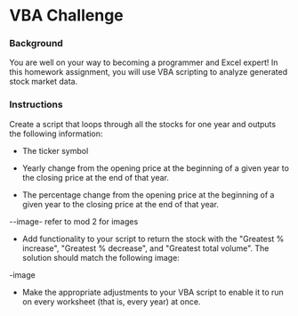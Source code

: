 # VBA Challenge

### Background
You are well on your way to becoming a programmer and Excel expert! In this homework assignment, you will use VBA scripting to analyze generated stock market data.

### Instructions
Create a script that loops through all the stocks for one year and outputs the following information:

- The ticker symbol

- Yearly change from the opening price at the beginning of a given year to the closing price at the end of that year.

- The percentage change from the opening price at the beginning of a given year to the closing price at the end of that year.

--image- refer to mod 2 for images

- Add functionality to your script to return the stock with the "Greatest % increase", "Greatest % decrease", and "Greatest total volume". The solution should match the following image:

-image

- Make the appropriate adjustments to your VBA script to enable it to run on every worksheet (that is, every year) at once.

